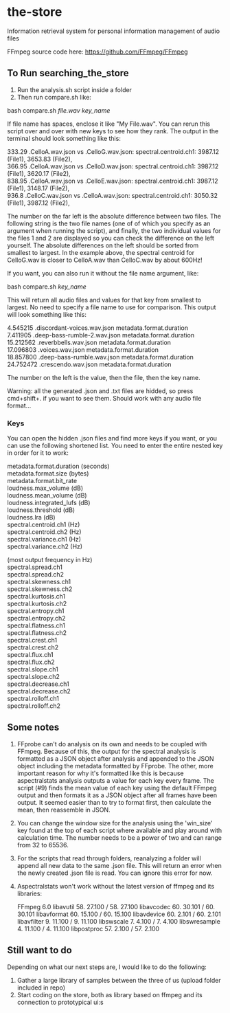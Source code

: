 # the-store
Information retrieval system for personal information management of audio files

FFmpeg source code here: https://github.com/FFmpeg/FFmpeg

## To Run searching_the_store
1. Run the analysis.sh script inside a folder
2. Then run compare.sh like:

bash compare.sh *file.wav* *key_name*

If file name has spaces, enclose it like "My File.wav". You can rerun this script over and over with new keys to see how they rank. The output in the terminal should look something like this:

333.29 .CelloA.wav.json vs .CelloG.wav.json: spectral.centroid.ch1: 3987.12 (File1), 3653.83 (File2),  
366.95 .CelloA.wav.json vs .CelloD.wav.json: spectral.centroid.ch1: 3987.12 (File1), 3620.17 (File2),  
838.95 .CelloA.wav.json vs .CelloE.wav.json: spectral.centroid.ch1: 3987.12 (File1), 3148.17 (File2),  
936.8 .CelloC.wav.json vs .CelloA.wav.json: spectral.centroid.ch1: 3050.32 (File1), 3987.12 (File2),

The number on the far left is the absolute difference between two files. The following string is the two file names (one of of which you specify as an argument when running the script), and finally, the two individual values for the files 1 and 2 are displayed so you can check the difference on the left yourself. The absolute differences on the left should be sorted from smallest to largest. In the example above, the spectral centroid for CelloG.wav is closer to CelloA.wav than CelloC.wav by about 600Hz!

If you want, you can also run it without the file name argument, like:

bash compare.sh *key_name*

This will return all audio files and values for that key from smallest to largest. No need to specify a file name to use for comparison. This output will look something like this:

4.545215 .discordant-voices.wav.json  metadata.format.duration  
7.411905 .deep-bass-rumble-2.wav.json  metadata.format.duration  
15.212562 .reverbbells.wav.json  metadata.format.duration  
17.096803 .voices.wav.json  metadata.format.duration  
18.857800 .deep-bass-rumble.wav.json  metadata.format.duration  
24.752472 .crescendo.wav.json  metadata.format.duration  

The number on the left is the value, then the file, then the key name.

Warning: all the generated .json and .txt files are hidded, so press cmd+shift+. if you want to see them. Should work with any audio file format...

### Keys
You can open the hidden .json files and find more keys if you want, or you can use the following shortened list. You need to enter the entire nested key in order for it to work:

metadata.format.duration (seconds)  
metadata.format.size (bytes)  
metadata.format.bit_rate  
loudness.max_volume (dB)  
loudness.mean_volume (dB)  
loudness.integrated_lufs (dB)  
loudness.threshold (dB)  
loudness.lra (dB)  
spectral.centroid.ch1 (Hz)  
spectral.centroid.ch2 (Hz)  
spectral.variance.ch1 (Hz)  
spectral.variance.ch2 (Hz)  

(most output frequency in Hz)  
spectral.spread.ch1  
spectral.spread.ch2  
spectral.skewness.ch1  
spectral.skewness.ch2  
spectral.kurtosis.ch1  
spectral.kurtosis.ch2  
spectral.entropy.ch1  
spectral.entropy.ch2  
spectral.flatness.ch1  
spectral.flatness.ch2  
spectral.crest.ch1  
spectral.crest.ch2  
spectral.flux.ch1  
spectral.flux.ch2  
spectral.slope.ch1  
spectral.slope.ch2  
spectral.decrease.ch1  
spectral.decrease.ch2  
spectral.rolloff.ch1  
spectral.rolloff.ch2  


## Some notes
1. FFprobe can't do analysis on its own and needs to be coupled with FFmpeg. Because of this, the output for the spectral analysis is formatted as a JSON object after analysis and appended to the JSON object including the metadata formatted by FFprobe. The other, more important reason for why it's formatted like this is because aspectralstats analysis outputs a value for each key every frame. The script (#9) finds the mean value of each key using the default FFmpeg output and then formats it as a JSON object after all frames have been output. It seemed easier than to try to format first, then calculate the mean, then reassemble in JSON.
2. You can change the window size for the analysis using the 'win_size' key found at the top of each script where available and play around with calculation time. The number needs to be a power of two and can range from 32 to 65536.
3. For the scripts that read through folders, reanalyzing a folder will append all new data to the same .json file. This will return an error when the newly created .json file is read. You can ignore this error for now.
4. Aspectralstats won't work without the latest version of ffmpeg and its libraries:

    FFmpeg 6.0
    libavutil      58. 27.100 / 58. 27.100
    libavcodec     60. 30.101 / 60. 30.101
    libavformat    60. 15.100 / 60. 15.100
    libavdevice    60.  2.101 / 60.  2.101
    libavfilter     9. 11.100 /  9. 11.100
    libswscale      7.  4.100 /  7.  4.100
    libswresample   4. 11.100 /  4. 11.100
    libpostproc    57.  2.100 / 57.  2.100

## Still want to do
Depending on what our next steps are, I would like to do the following:

1. Gather a large library of samples between the three of us (upload folder included in repo)
3. Start coding on the store, both as library based on ffmpeg and its connection to prototypical ui:s
